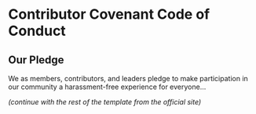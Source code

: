 # Contributor Covenant Code of Conduct

## Our Pledge

We as members, contributors, and leaders pledge to make participation in our community a harassment-free experience for everyone...

*(continue with the rest of the template from the official site)*
